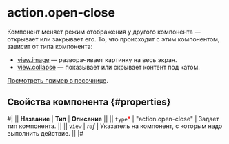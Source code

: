 # action.open-close

Компонент меняет режим отображения у другого компонента — открывает или закрывает его. То, что происходит с этим компонентом, зависит от типа компонента:

- [view.image](view.image.md) — разворачивает картинку на весь экран.
- [view.collapse](view.collapse.md) — показывает или скрывает контент под катом.

[Посмотреть пример в песочнице](https://clck.ru/QgSH8).

## Свойства компонента {#properties}

#|
|| **Название** | **Тип** | **Описание** ||
|| `type`<span style="color: red">\*</span> | "action.open-close" | Задает тип компонента. ||
|| `view` | _ref_ | Указатель на компонент, с которым надо выполнить действие. ||
|#
